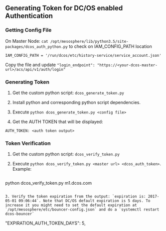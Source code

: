 ## Generating Token for DC/OS enabled Authentication

### Getting Config File

On Master Node: `cat /opt/mesosphere/lib/python3.5/site-packages/dcos_auth_python.py` to check on IAM_CONFIG_PATH location

   ```
IAM_CONFIG_PATH = '/run/dcos/etc/history-service/service_account.json'
   ```

Copy the file and update `"login_endpoint": "https://<your-dcos-master-url>/acs/api/v1/auth/login"`

### Generating Token

1. Get the custom python script: `dcos_generate_token.py`

2. Install python and corresponding python script dependencies.

3. Execute `python dcos_generate_token.py <config file>`

4.  Get the AUTH TOKEN that will be displayed:

   ```
AUTH_TOKEN: <auth token output>
   ```

### Token Verification

1. Get the custom python script: `dcos_verify_token.py`

2. Execute `python dcos_verify_token.py <master url> <dcos_auth_token>`. Example:

   ```
python dcos_verify_token.py m1.dcos.com <auth token output>
   ``` 

3. Verify the token expiration from the output: `expiration is: 2017-05-01 09:06:44`. Note that DC/OS default expiration is 5 days. To increase it you might need to set the default expiration at `/opt/mesosphere/etc/bouncer-config.json` and do a `systemctl restart dcos-bouncer`

   ```
 "EXPIRATION_AUTH_TOKEN_DAYS": 5,
   ```


